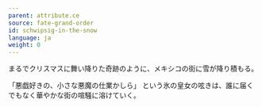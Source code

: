```yaml
---
parent: attribute.ce
source: fate-grand-order
id: schwipsig-in-the-snow
language: ja
weight: 0
---
```


まるでクリスマスに舞い降りた奇跡のように、メキシコの街に雪が降り積もる。

「悪戯好きの、小さな悪魔の仕業かしら」
という氷の皇女の呟きは、誰に届くでもなく華やかな街の喧騒に溶けていく。
